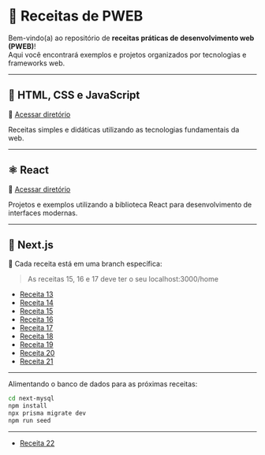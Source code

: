 # 🍳 Receitas de PWEB

Bem-vindo(a) ao repositório de **receitas práticas de desenvolvimento web (PWEB)**!  
Aqui você encontrará exemplos e projetos organizados por tecnologias e frameworks web.

---

## 🧩 HTML, CSS e JavaScript

📁 [Acessar diretório](https://github.com/anderson-gpc/pweb/tree/main/html_css_js)

Receitas simples e didáticas utilizando as tecnologias fundamentais da web.

---

## ⚛️ React

📁 [Acessar diretório](https://github.com/anderson-gpc/pweb/tree/main/projeto-web)

Projetos e exemplos utilizando a biblioteca React para desenvolvimento de interfaces modernas.

---

## 🚀 Next.js

📂 Cada receita está em uma branch específica:

> As receitas 15, 16 e 17 deve ter o seu localhost:3000/home

- [Receita 13](https://github.com/anderson-gpc/pweb/tree/nextjs/receita13)  
- [Receita 14](https://github.com/anderson-gpc/pweb/tree/nextjs/receita14)
- [Receita 15](https://github.com/anderson-gpc/pweb/tree/nextjs/receita15) 
- [Receita 16](https://github.com/anderson-gpc/pweb/tree/nextjs/receita16)  
- [Receita 17](https://github.com/anderson-gpc/pweb/tree/nextjs/receita17)
- [Receita 18](https://github.com/anderson-gpc/pweb/tree/nextjs/receita18)
- [Receita 19](https://github.com/anderson-gpc/pweb/tree/nextjs/receita19)
- [Receita 20](https://github.com/anderson-gpc/pweb/tree/nextjs/receita20)
- [Receita 21](https://github.com/anderson-gpc/pweb/tree/nextjs/receita21)

---
Alimentando o banco de dados para as próximas receitas:
```bash
cd next-mysql
npm install
npx prisma migrate dev
npm run seed
```
---

- [Receita 22](https://github.com/anderson-gpc/pweb/tree/nextjs/receita22)
